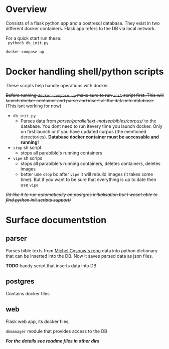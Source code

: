 # Overview
Consists of a flask python app and a postresql database. They exist in two different docker containers. Flask app refers to the DB via local network.

For a quick start run these:
<code><br>
python3 db_init.py<br>
docker-compose up
</code>

# Docker handling shell/python scripts

These scripts help handle operations with docker.

~~Before running `docker-compose up` make sure to run `init` script first. This will launch docker container and parse and insert all the data into database.~~ (This isnt working for now)

* `db_init.py`
    * Parses data from *parser/paralleltext-matser/bibles/corpus/* to the database. You dont need to run itevery time you launch docker. Only on first launch or if you have updated curpus (the mentioned derectories). **Database docker container must be accessable and running!**
* `stop` sh script
    * stops all parabible's running containers
* `vipe` sh scrips
    * stops all parabible's running containers, deletes containers, deletes images
    * better use `stop` bc after `vipe` it will rebuild images (it takes some time). But if you want to be sure that everything is up to date then use `vipe`

~~*(Id like it to run automatically on postgres initialisation but I wasnt able to find python init scripts support)*~~

# Surface documentstion
## parser
Parses bible texts from [Michel Cysouw's repo](https://github.com/cysouw/multialignment-of-paralleltext) data into python dictionary that can be inserted into the DB. Now it saves parsed data as json files.

**TODO** handy script that inserts data into DB

## postgres
Contains docker files

## web
Flask web app, its docker files,

`dbmanager` module that provides access to the DB

***For the details see readme files in other dirs***
